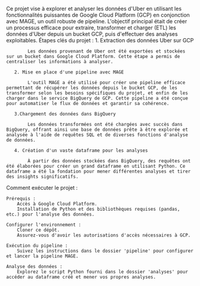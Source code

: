 Ce projet vise à explorer et analyser les données d'Uber en utilisant les fonctionnalités puissantes de Google Cloud Platform (GCP) en conjonction avec MAGE, un outil robuste de pipeline. L'objectif principal était de créer un processus efficace pour extraire, transformer et charger (ETL) les données d'Uber depuis un bucket GCP, puis d'effectuer des analyses exploitables.
    Étapes clés du projet :
       1. Extraction des données Uber sur GCP

            Les données provenant de Uber ont été exportées et stockées sur un bucket dans Google Cloud Platform. Cette étape a permis de centraliser les informations à analyser.
       
       2. Mise en place d'une pipeline avec MAGE

            L'outil MAGE a été utilisé pour créer une pipeline efficace permettant de récupérer les données depuis le bucket GCP, de les transformer selon les besoins spécifiques du projet, et enfin de les charger dans le service BigQuery de GCP. Cette pipeline a été conçue pour automatiser le flux de données et garantir sa cohérence.
        
       3.Chargement des données dans BigQuery

            Les données transformées ont été chargées avec succès dans BigQuery, offrant ainsi une base de données prête à être explorée et analysée à l'aide de requêtes SQL et de diverses fonctions d'analyse de données.
       
       4. Création d'un vaste dataframe pour les analyses

            À partir des données stockées dans BigQuery, des requêtes ont été élaborées pour créer un grand dataframe en utilisant Python. Ce dataframe a été la fondation pour mener différentes analyses et tirer des insights significatifs.
Comment exécuter le projet :

    Prérequis :
        Accès à Google Cloud Platform.
        Installation de Python et des bibliothèques requises (pandas, etc.) pour l'analyse des données.

    Configurer l'environnement :
        Cloner ce dépôt.
        Assurez-vous d'avoir les autorisations d'accès nécessaires à GCP.

    Exécution du pipeline :
        Suivez les instructions dans le dossier 'pipeline' pour configurer et lancer la pipeline MAGE.

    Analyse des données :
        Explorez le script Python fourni dans le dossier 'analyses' pour accéder au dataframe créé et mener vos propres analyses.



